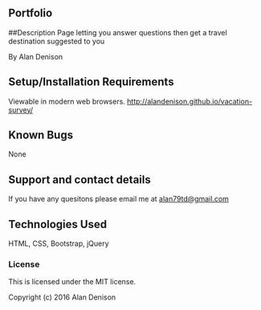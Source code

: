 ## Portfolio


##Description
Page letting you answer questions then get a travel destination suggested to you

By Alan Denison

## Setup/Installation Requirements

Viewable in modern web browsers.
http://alandenison.github.io/vacation-survey/

## Known Bugs

None

## Support and contact details

If you have any quesitons please email me at alan79td@gmail.com

## Technologies Used

HTML, CSS, Bootstrap, jQuery

### License

This is licensed under the MIT license.

Copyright (c) 2016 Alan Denison

